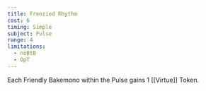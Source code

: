 ```yaml
---
title: Frenzied Rhythm
cost: 6
timing: Simple
subject: Pulse
range: 4
limitations:
  - noBtB
  - OpT
---
```

Each Friendly Bakemono within the Pulse gains 1 [[Virtue]] Token.